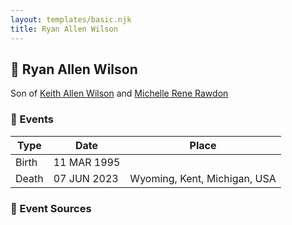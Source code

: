 ```yaml
---
layout: templates/basic.njk
title: Ryan Allen Wilson
---
```

## 🔵 Ryan Allen Wilson

Son of [Keith Allen Wilson](/people/3/37910144) and [Michelle Rene Rawdon](/people/1/18373170)

### 📆 Events

Type | Date | Place
------ | ------ | ------
Birth | 11 MAR 1995 |
Death | 07 JUN 2023 | Wyoming, Kent, Michigan, USA

### 📰 Event Sources
